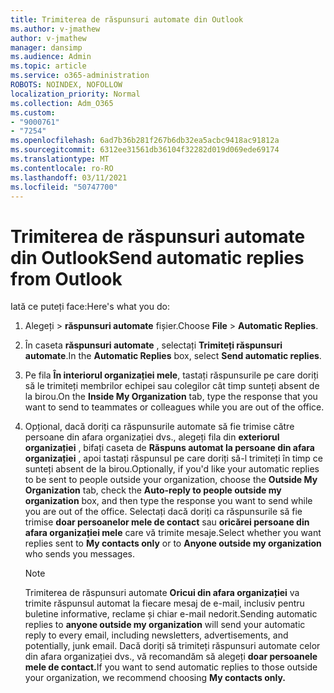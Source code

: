 ```yaml
---
title: Trimiterea de răspunsuri automate din Outlook
ms.author: v-jmathew
author: v-jmathew
manager: dansimp
ms.audience: Admin
ms.topic: article
ms.service: o365-administration
ROBOTS: NOINDEX, NOFOLLOW
localization_priority: Normal
ms.collection: Adm_O365
ms.custom:
- "9000761"
- "7254"
ms.openlocfilehash: 6ad7b36b281f267b6db32ea5acbc9418ac91812a
ms.sourcegitcommit: 6312ee31561db36104f32282d019d069ede69174
ms.translationtype: MT
ms.contentlocale: ro-RO
ms.lasthandoff: 03/11/2021
ms.locfileid: "50747700"
---
```

# <a name="send-automatic-replies-from-outlook"></a><span data-ttu-id="d461c-102">Trimiterea de răspunsuri automate din Outlook</span><span class="sxs-lookup"><span data-stu-id="d461c-102">Send automatic replies from Outlook</span></span>

<span data-ttu-id="d461c-103">Iată ce puteți face:</span><span class="sxs-lookup"><span data-stu-id="d461c-103">Here's what you do:</span></span>

1. <span data-ttu-id="d461c-104">Alegeți   >  **răspunsuri automate** fișier.</span><span class="sxs-lookup"><span data-stu-id="d461c-104">Choose **File** > **Automatic Replies**.</span></span>
2. <span data-ttu-id="d461c-105">În caseta **răspunsuri automate** , selectați **Trimiteți răspunsuri automate**.</span><span class="sxs-lookup"><span data-stu-id="d461c-105">In the **Automatic Replies** box, select **Send automatic replies**.</span></span>
3. <span data-ttu-id="d461c-106">Pe fila **În interiorul organizației mele**, tastați răspunsurile pe care doriți să le trimiteți membrilor echipei sau colegilor cât timp sunteți absent de la birou.</span><span class="sxs-lookup"><span data-stu-id="d461c-106">On the **Inside My Organization** tab, type the response that you want to send to teammates or colleagues while you are out of the office.</span></span>
4. <span data-ttu-id="d461c-107">Opțional, dacă doriți ca răspunsurile automate să fie trimise către persoane din afara organizației dvs., alegeți fila din **exteriorul organizației** , bifați caseta de **Răspuns automat la persoane din afara organizației** , apoi tastați răspunsul pe care doriți să-l trimiteți în timp ce sunteți absent de la birou.</span><span class="sxs-lookup"><span data-stu-id="d461c-107">Optionally, if you'd like your automatic replies to be sent to people outside your organization, choose the **Outside My Organization** tab, check the **Auto-reply to people outside my organization** box, and then type the response you want to send while you are out of the office.</span></span> <span data-ttu-id="d461c-108">Selectați dacă doriți ca răspunsurile să fie trimise **doar persoanelor mele de contact** sau **oricărei persoane din afara organizației mele** care vă trimite mesaje.</span><span class="sxs-lookup"><span data-stu-id="d461c-108">Select whether you want replies sent to **My contacts only** or to **Anyone outside my organization** who sends you messages.</span></span>

    > [!NOTE]
    > <span data-ttu-id="d461c-109">Trimiterea de răspunsuri automate **Oricui din afara organizației** va trimite răspunsul automat la fiecare mesaj de e-mail, inclusiv pentru buletine informative, reclame și chiar e-mail nedorit.</span><span class="sxs-lookup"><span data-stu-id="d461c-109">Sending automatic replies to **anyone outside my organization** will send your automatic reply to every email, including newsletters, advertisements, and potentially, junk email.</span></span> <span data-ttu-id="d461c-110">Dacă doriți să trimiteți răspunsuri automate celor din afara organizației dvs., vă recomandăm să alegeți **doar persoanele mele de contact.**</span><span class="sxs-lookup"><span data-stu-id="d461c-110">If you want to send automatic replies to those outside your organization, we recommend choosing **My contacts only.**</span></span>
